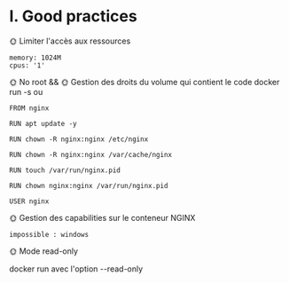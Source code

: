  
# I. Good practices
 
 🌞 Limiter l'accès aux ressources
```
memory: 1024M
cpus: '1'
```

🌞 No root && 🌞 Gestion des droits du volume qui contient le code
docker run -s ou 

```
FROM nginx

RUN apt update -y

RUN chown -R nginx:nginx /etc/nginx

RUN chown -R nginx:nginx /var/cache/nginx

RUN touch /var/run/nginx.pid

RUN chown nginx:nginx /var/run/nginx.pid

USER nginx
```

🌞 Gestion des capabilities sur le conteneur NGINX
```
impossible : windows
```

🌞 Mode read-only

docker run avec l'option  --read-only